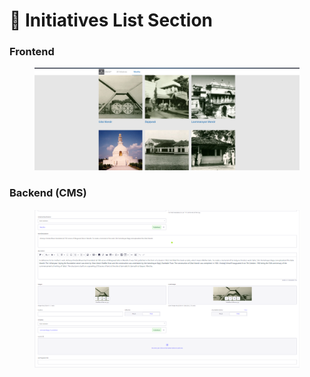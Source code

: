 # 📎 Initiatives List Section

### **Frontend**

<figure><img src="../../../.gitbook/assets/initiative-list-section.png" alt=""><figcaption></figcaption></figure>

### Backend (CMS)

<figure><img src="../../../.gitbook/assets/initiative-list-section-cms.png" alt=""><figcaption></figcaption></figure>
